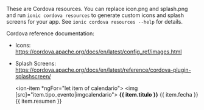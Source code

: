 These are Cordova resources. You can replace icon.png and splash.png and run
`ionic cordova resources` to generate custom icons and splash screens for your
app. See `ionic cordova resources --help` for details.

Cordova reference documentation:

- Icons: https://cordova.apache.org/docs/en/latest/config_ref/images.html
- Splash Screens: https://cordova.apache.org/docs/en/latest/reference/cordova-plugin-splashscreen/


    <ion-item *ngFor="let item of calendario">
      <ion-avatar slot="start">
        <img [src]="item.tipo_evento|imgcalendario">
      </ion-avatar>
      <ion-label>
        <ion-title size="small"><strong>{{ item.titulo }}</strong></ion-title>
        <ion-title size="small">{{ item.fecha }}</ion-title>
        <ion-title size="small" color="danger">{{ item.resumen }}</ion-title>
      </ion-label>
    </ion-item>

